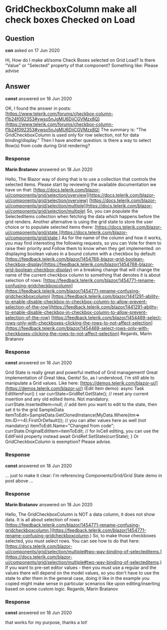 # GridCheckboxColumn make all check boxes Checked on Load

## Question

**con** asked on 17 Jun 2020

Hi, How do I make all/some Check Boxes selected on Grid Load? Is there "Value" or "Selected" property of that component? Something like: <GridColumns> <GridCheckboxColumn Selected="true"/> </GridColumns> Please advise

## Answer

**const** answered on 18 Jun 2020

OK, I found the answer in posts: [https://www.telerik.com/forums/checkbox-column-f1b24f092353#vwso5nJgMU6DijCGVMzx8Q](https://www.telerik.com/forums/checkbox-column-f1b24f092353#vwso5nJgMU6DijCGVMzx8Q) The summary is: "The GridCheckboxColumn is used only for row selection, not for data binding/display." Then I have another question: is there a way to select Row(s) from code during Grid rendering?

### Response

**Marin Bratanov** answered on 18 Jun 2020

Hello, The Blazor way of doing that is to use a collection that controls the selected items. Please start by reviewing the available documentation we have on that: [https://docs.telerik.com/blazor-ui/components/grid/selection/overview](https://docs.telerik.com/blazor-ui/components/grid/selection/overview) [https://docs.telerik.com/blazor-ui/components/grid/selection/multiple](https://docs.telerik.com/blazor-ui/components/grid/selection/multiple) So, you can populate the SelectedItems collection when fetching the data which happens before the grid renders. Another alternative is using the grid state to store the user choice or to populate selected items there: [https://docs.telerik.com/blazor-ui/components/grid/state.](https://docs.telerik.com/blazor-ui/components/grid/state.) As for the name of the column and how it works, you may find interesting the following requests, so you can Vote for them to raise their priority and Follow them to know when they get implemented: on displaying boolean values in a bound column with a checkbox by default: [https://feedback.telerik.com/blazor/1454768-blazor-grid-boolean-checkbox-display](https://feedback.telerik.com/blazor/1454768-blazor-grid-boolean-checkbox-display) on a breaking change that will change the name of the current checkbox column to something that denotes it is about selection of rows: [https://feedback.telerik.com/blazor/1454771-rename-confusing-gridcheckboxcolumn](https://feedback.telerik.com/blazor/1454771-rename-confusing-gridcheckboxcolumn) [https://feedback.telerik.com/blazor/1441291-ability-to-enable-disable-checkbox-in-checkbox-column-to-allow-prevent-selection-of-the-row](https://feedback.telerik.com/blazor/1441291-ability-to-enable-disable-checkbox-in-checkbox-column-to-allow-prevent-selection-of-the-row) [https://feedback.telerik.com/blazor/1454469-select-rows-only-with-checkboxes-clicking-the-rows-to-not-affect-selection](https://feedback.telerik.com/blazor/1454469-select-rows-only-with-checkboxes-clicking-the-rows-to-not-affect-selection) Regards, Marin Bratanov

### Response

**const** answered on 18 Jun 2020

Grid State is really great and powerful method of Grid management! Great implementation of Great Idea, Gents! So, as I understood, I'm still able to manipulate a Grid values. Like here: [https://demos.telerik.com/blazor-ui/](https://demos.telerik.com/blazor-ui/) (Edit Item demo): async Task EditItemFour() { var currState=GridRef.GetState(); // reset any current insertion and any old edited items. Not mandatory. currState.InsertedItem=null; // add item you want to edit to the state, then set it to the grid SampleData itemToEdit=SampleData.GetClonedInstance(MyData.Where(itm=> itm.ID==4).FirstOrDefault()); // you can alter values here as well (not mandatory) itemToEdit.Name="Changed from code"; currState.OriginalEditItem=itemToEdit; // for InCell editing, you can use the EditField property instead await GridRef.SetState(currState); } Or GridCheckboxColumn is exemption? Please advise.

### Response

**const** answered on 18 Jun 2020

... just to make it clear: I'm referencing Components/Grid/Grid State demo in post above ...

### Response

**Marin Bratanov** answered on 18 Jun 2020

Hello, The GridCheckboxColumn is NOT a data column, it does not show data. It is all about selection of rows: [https://feedback.telerik.com/blazor/1454771-rename-confusing-gridcheckboxcolumn.](https://feedback.telerik.com/blazor/1454771-rename-confusing-gridcheckboxcolumn.) So, to make those checkboxes selected, you must select rows. You can see how to do that here: [https://docs.telerik.com/blazor-ui/components/grid/selection/multiple#two-way-binding-of-selecteditems.](https://docs.telerik.com/blazor-ui/components/grid/selection/multiple#two-way-binding-of-selecteditems.) If you want to pre-set editor values - then you must use a regular <GridColumn> and the values there will depend on the model values, so you don't have to use the state to alter them in the general case, doing it like in the example you copied might make sense in particular scenarios like upon editing/inserting based on some custom logic. Regards, Marin Bratanov

### Response

**const** answered on 18 Jun 2020

that works for my purpose, thanks a lot!
